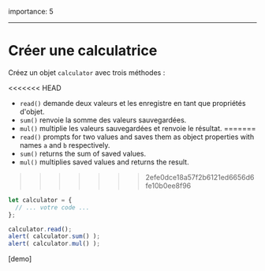 importance: 5

---

# Créer une calculatrice

Créez un objet `calculator` avec trois méthodes :

<<<<<<< HEAD
- `read()` demande deux valeurs et les enregistre en tant que propriétés d'objet.
- `sum()` renvoie la somme des valeurs sauvegardées.
- `mul()` multiplie les valeurs sauvegardées et renvoie le résultat.
=======
- `read()` prompts for two values and saves them as object properties with names `a` and `b` respectively.
- `sum()` returns the sum of saved values.
- `mul()` multiplies saved values and returns the result.
>>>>>>> 2efe0dce18a57f2b6121ed6656d6fe10b0ee8f96

```js
let calculator = {
  // ... votre code ...
};

calculator.read();
alert( calculator.sum() );
alert( calculator.mul() );
```

[demo]
